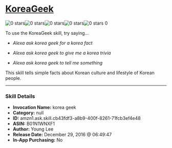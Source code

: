 # [KoreaGeek](http://alexa.amazon.com/#skills/amzn1.ask.skill.cb43fdf3-a8b9-400f-8261-71fcb3ef4e48)
![0 stars](../../images/ic_star_border_black_18dp_1x.png)![0 stars](../../images/ic_star_border_black_18dp_1x.png)![0 stars](../../images/ic_star_border_black_18dp_1x.png)![0 stars](../../images/ic_star_border_black_18dp_1x.png)![0 stars](../../images/ic_star_border_black_18dp_1x.png) 0

To use the KoreaGeek skill, try saying...

* *Alexa ask korea geek for a korea fact*

* *Alexa ask korea geek to give me a korea trivia*

* *Alexa ask korea geek to tell me something*

This skill tells simple facts about Korean culture and lifestyle of Korean people.

***

### Skill Details

* **Invocation Name:** korea geek
* **Category:** null
* **ID:** amzn1.ask.skill.cb43fdf3-a8b9-400f-8261-71fcb3ef4e48
* **ASIN:** B01N1WNXF1
* **Author:** Young Lee
* **Release Date:** December 29, 2016 @ 06:49:47
* **In-App Purchasing:** No
